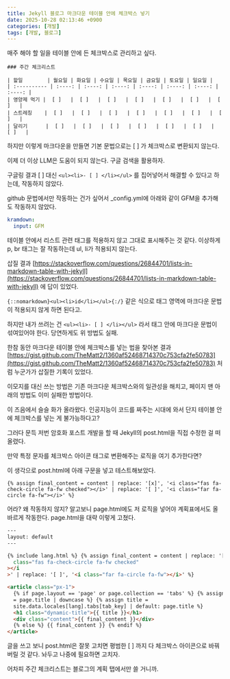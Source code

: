 ```yaml
---
title: Jekyll 블로그 마크다운 테이블 안에 체크박스 넣기
date: 2025-10-28 02:13:46 +0900
categories: [개발]
tags: [개발, 블로그]
---
```



매주 해야 할 일을 테이블 안에 든 체크박스로 관리하고 싶다.

```
### 주간 체크리스트

| 할일        | 월요일 | 화요일 | 수요일 | 목요일 | 금요일 | 토요일 | 일요일 |
| :---------- | :----: | :----: | :----: | :----: | :----: | :----: | :----: |
| 영양제 먹기 |  [ ]   |  [ ]   |  [ ]   |  [ ]   |  [ ]   |  [ ]   |  [ ]   |
| 스트레칭    |  [ ]   |  [ ]   |  [ ]   |  [ ]   |  [ ]   |  [ ]   |  [ ]   |
| 달리기      |  [ ]   |  [ ]   |  [ ]   |  [ ]   |  [ ]   |  [ ]   |  [ ]   |
```

하지만 이렇게 마크다운을 만들면 기본 문법으로는 [ ] 가 체크박스로 변환되지 않는다.

이제 더 이상 LLM은 도움이 되지 않는다. 구글 검색을 활용하자.

구글링 결과 [ ] 대신 `<ul><li>- [ ] </li></ul>` 를 집어넣어서 해결할 수 있다고 하는데, 작동하지 않았다.

github 문법에서만 작동하는 건가 싶어서 _config.yml에 아래와 같이 GFM을 추가해도 작동하지 않았다.

```yml
kramdown:
  input: GFM
```

테이블 안에서 리스트 관련 태그를 적용하지 않고 그대로 표시해주는 것 같다. 이상하게 p, br 태그는 잘 작동하는데 ul, li가 적용되지 않는다.

삽질 결과 [https://stackoverflow.com/questions/26844701/lists-in-markdown-table-with-jekyll](https://stackoverflow.com/questions/26844701/lists-in-markdown-table-with-jekyll) 에 답이 있었다.

`{::nomarkdown}<ul><li>id</li></ul>{:/}` 같은 식으로 태그 영역에 마크다운 문법이 적용되지 않게 하면 된다고.

하지만 내가 쓰려는 건 `<ul><li>- [ ] </li></ul>` 라서 태그 안에 마크다운 문법이 섞여있어야 한다. 당연하게도 위 방법도 실패.

한참 동안 마크다운 테이블 안에 체크박스를 넣는 법을 찾아본 결과 [https://gist.github.com/TheMatt2/1360af52468714370c753cfa2fe50783](https://gist.github.com/TheMatt2/1360af52468714370c753cfa2fe50783) 처럼 누군가가 삽질한 기록이 있었다.

이모지를 대신 쓰는 방법은 기존 마크다운 체크박스와의 일관성을 해치고, 페이지 맨 아래의 방법도 이미 실패한 방법이다.

이 즈음에서 슬슬 화가 올라왔다. 인공지능이 코드를 짜주는 시대에 와서 단지 테이블 안에 체크박스를 넣는 게 불가능하다고?

그러다 문득 저번 암호화 포스트 개발을 할 때 Jekyll의 post.html을 직접 수정한 걸 떠올렸다.

만약 특정 문자를 체크박스 아이콘 태그로 변환해주는 로직을 여기 추가한다면?

이 생각으로 post.html에 아래 구문을 넣고 테스트해보았다.

`{% assign final_content = content | replace: '[x]', '<i class="fas fa-check-circle fa-fw checked"></i>' | replace: '[ ]', '<i class="far fa-circle fa-fw"></i>' %}`

어라? 왜 작동하지 않지? 알고보니 page.html에도 저 로직을 넣어야 계획표에서도 올바르게 작동한다. page.html을 대략 이렇게 고쳤다.

```html
---
layout: default
---

{% include lang.html %} {% assign final_content = content | replace: '[x]', '<i
  class="fas fa-check-circle fa-fw checked"
></i
>' | replace: '[ ]', '<i class="far fa-circle fa-fw"></i>' %}

<article class="px-1">
  {% if page.layout == 'page' or page.collection == 'tabs' %} {% assign tab_key
  = page.title | downcase %} {% assign title =
  site.data.locales[lang].tabs[tab_key] | default: page.title %}
  <h1 class="dynamic-title">{{ title }}</h1>
  <div class="content">{{ final_content }}</div>
  {% else %} {{ final_content }} {% endif %}
</article>
```

글을 쓰고 보니 post.html은 잘못 고치면 평범한 [ ] 까지 다 체크박스 아이콘으로 바꿔버릴 것 같다. 놔두고 나중에 필요하면 고치자.

어차피 주간 체크리스트는 블로그의 계획 탭에서만 쓸 거니까.
